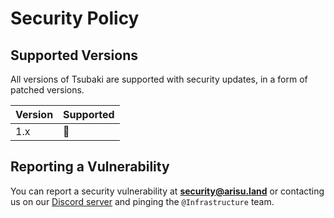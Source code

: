 # Security Policy
## Supported Versions
All versions of Tsubaki are supported with security updates, in a form of patched versions.

| Version | Supported     |
| ------- | ------------- |
| 1.x     | :green_heart: |

## Reporting a Vulnerability
You can report a security vulnerability at **security@arisu.land** or contacting us on our [Discord server](#) and pinging the `@Infrastructure` team.
